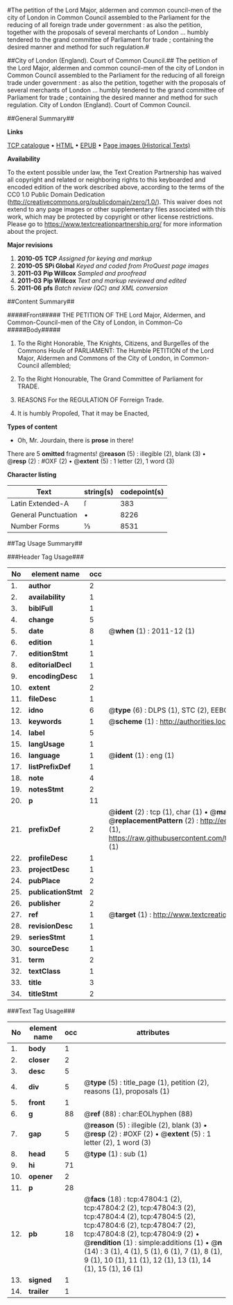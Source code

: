 #The petition of the Lord Major, aldermen and common council-men of the city of London in Common Council assembled to the Parliament for the reducing of all foreign trade under government : as also the petition, together with the proposals of several merchants of London ... humbly tendered to the grand committee of Parliament for trade ; containing the desired manner and method for such regulation.#

##City of London (England). Court of Common Council.##
The petition of the Lord Major, aldermen and common council-men of the city of London in Common Council assembled to the Parliament for the reducing of all foreign trade under government : as also the petition, together with the proposals of several merchants of London ... humbly tendered to the grand committee of Parliament for trade ; containing the desired manner and method for such regulation.
City of London (England). Court of Common Council.

##General Summary##

**Links**

[TCP catalogue](http://www.ota.ox.ac.uk/tcp/)  • 
[HTML](http://tei.it.ox.ac.uk/tcp/Texts-HTML/free/A54/A54551.html)  • 
[EPUB](http://tei.it.ox.ac.uk/tcp/Texts-EPUB/free/A54/A54551.epub) • 
[Page images (Historical Texts)](https://historicaltexts.jisc.ac.uk/eebo-11467402e)

**Availability**

To the extent possible under law, the Text Creation Partnership has waived all copyright and related or neighboring rights to this keyboarded and encoded edition of the work described above, according to the terms of the CC0 1.0 Public Domain Dedication (http://creativecommons.org/publicdomain/zero/1.0/). This waiver does not extend to any page images or other supplementary files associated with this work, which may be protected by copyright or other license restrictions. Please go to https://www.textcreationpartnership.org/ for more information about the project.

**Major revisions**

1. __2010-05__ __TCP__ *Assigned for keying and markup*
1. __2010-05__ __SPi Global__ *Keyed and coded from ProQuest page images*
1. __2011-03__ __Pip Willcox__ *Sampled and proofread*
1. __2011-03__ __Pip Willcox__ *Text and markup reviewed and edited*
1. __2011-06__ __pfs__ *Batch review (QC) and XML conversion*

##Content Summary##

#####Front#####
THE PETITION OF THE Lord Major, Aldermen, and Common-Council-men of the City of London, in Common-Co
#####Body#####

1. To the Right Honorable, The Knights, Citizens, and Burgeſſes of the Commons Houſe of
PARLIAMENT: The Humble PETITION of the Lord Major, Aldermen and Commons of the City of London, in Common-Council aſſembled;

1. To the Right Honourable, The Grand Committee of Parliament for TRADE.

1. REASONS For the REGULATION OF Forreign Trade.

1. It is humbly Propoſed, That it may be Enacted,

**Types of content**

  * Oh, Mr. Jourdain, there is **prose** in there!

There are 5 **omitted** fragments! 
 @__reason__ (5) : illegible (2), blank (3)  •  @__resp__ (2) : #OXF (2)  •  @__extent__ (5) : 1 letter (2), 1 word (3)

**Character listing**


|Text|string(s)|codepoint(s)|
|---|---|---|
|Latin Extended-A|ſ|383|
|General Punctuation|•|8226|
|Number Forms|⅓|8531|

##Tag Usage Summary##

###Header Tag Usage###

|No|element name|occ|attributes|
|---|---|---|---|
|1.|__author__|2||
|2.|__availability__|1||
|3.|__biblFull__|1||
|4.|__change__|5||
|5.|__date__|8| @__when__ (1) : 2011-12 (1)|
|6.|__edition__|1||
|7.|__editionStmt__|1||
|8.|__editorialDecl__|1||
|9.|__encodingDesc__|1||
|10.|__extent__|2||
|11.|__fileDesc__|1||
|12.|__idno__|6| @__type__ (6) : DLPS (1), STC (2), EEBO-CITATION (1), OCLC (1), VID (1)|
|13.|__keywords__|1| @__scheme__ (1) : http://authorities.loc.gov/ (1)|
|14.|__label__|5||
|15.|__langUsage__|1||
|16.|__language__|1| @__ident__ (1) : eng (1)|
|17.|__listPrefixDef__|1||
|18.|__note__|4||
|19.|__notesStmt__|2||
|20.|__p__|11||
|21.|__prefixDef__|2| @__ident__ (2) : tcp (1), char (1)  •  @__matchPattern__ (2) : ([0-9\-]+):([0-9IVX]+) (1), (.+) (1)  •  @__replacementPattern__ (2) : http://eebo.chadwyck.com/downloadtiff?vid=$1&page=$2 (1), https://raw.githubusercontent.com/textcreationpartnership/Texts/master/tcpchars.xml#$1 (1)|
|22.|__profileDesc__|1||
|23.|__projectDesc__|1||
|24.|__pubPlace__|2||
|25.|__publicationStmt__|2||
|26.|__publisher__|2||
|27.|__ref__|1| @__target__ (1) : http://www.textcreationpartnership.org/docs/. (1)|
|28.|__revisionDesc__|1||
|29.|__seriesStmt__|1||
|30.|__sourceDesc__|1||
|31.|__term__|2||
|32.|__textClass__|1||
|33.|__title__|3||
|34.|__titleStmt__|2||


###Text Tag Usage###

|No|element name|occ|attributes|
|---|---|---|---|
|1.|__body__|1||
|2.|__closer__|2||
|3.|__desc__|5||
|4.|__div__|5| @__type__ (5) : title_page (1), petition (2), reasons (1), proposals (1)|
|5.|__front__|1||
|6.|__g__|88| @__ref__ (88) : char:EOLhyphen (88)|
|7.|__gap__|5| @__reason__ (5) : illegible (2), blank (3)  •  @__resp__ (2) : #OXF (2)  •  @__extent__ (5) : 1 letter (2), 1 word (3)|
|8.|__head__|5| @__type__ (1) : sub (1)|
|9.|__hi__|71||
|10.|__opener__|2||
|11.|__p__|28||
|12.|__pb__|18| @__facs__ (18) : tcp:47804:1 (2), tcp:47804:2 (2), tcp:47804:3 (2), tcp:47804:4 (2), tcp:47804:5 (2), tcp:47804:6 (2), tcp:47804:7 (2), tcp:47804:8 (2), tcp:47804:9 (2)  •  @__rendition__ (1) : simple:additions (1)  •  @__n__ (14) : 3 (1), 4 (1), 5 (1), 6 (1), 7 (1), 8 (1), 9 (1), 10 (1), 11 (1), 12 (1), 13 (1), 14 (1), 15 (1), 16 (1)|
|13.|__signed__|1||
|14.|__trailer__|1||
